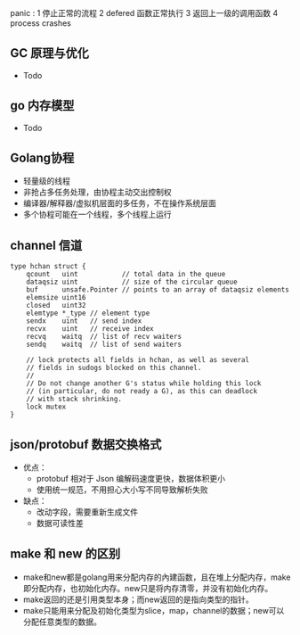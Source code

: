 panic :
1 停止正常的流程
2 defered 函数正常执行
3 返回上一级的调用函数
4 process crashes

## GC 原理与优化
- Todo

## go 内存模型
- Todo

## Golang协程
- 轻量级的线程
- 非抢占多任务处理，由协程主动交出控制权
- 编译器/解释器/虚拟机层面的多任务，不在操作系统层面
- 多个协程可能在一个线程，多个线程上运行

## channel 信道
```
type hchan struct {
	qcount   uint           // total data in the queue
	dataqsiz uint           // size of the circular queue
	buf      unsafe.Pointer // points to an array of dataqsiz elements
	elemsize uint16
	closed   uint32
	elemtype *_type // element type
	sendx    uint   // send index
	recvx    uint   // receive index
	recvq    waitq  // list of recv waiters
	sendq    waitq  // list of send waiters

	// lock protects all fields in hchan, as well as several
	// fields in sudogs blocked on this channel.
	//
	// Do not change another G's status while holding this lock
	// (in particular, do not ready a G), as this can deadlock
	// with stack shrinking.
	lock mutex
}
```

## json/protobuf 数据交换格式
- 优点：
    - protobuf 相对于 Json 编解码速度更快，数据体积更小
    - 使用统一规范，不用担心大小写不同导致解析失败
- 缺点：
    - 改动字段，需要重新生成文件
    - 数据可读性差

## make 和 new 的区别
- make和new都是golang用来分配内存的內建函数，且在堆上分配内存，make 即分配内存，也初始化内存。new只是将内存清零，并没有初始化内存。
- make返回的还是引用类型本身；而new返回的是指向类型的指针。
- make只能用来分配及初始化类型为slice，map，channel的数据；new可以分配任意类型的数据。